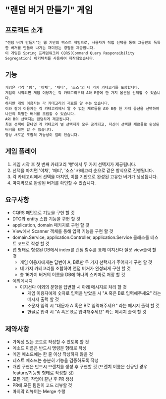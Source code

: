 # "랜덤 버거 만들기" 게임

## 프로젝트 소개
```
"랜덤 버거 만들기"는 웹 기반의 텍스트 게임으로, 사용자가 직접 선택을 통해 그들만의 독특한 버거를 만들어 나가는 재미있는 경험을 제공합니다. 
이 게임은 Spring 프레임워크와 CQRS(Command Query Responsibility Segregation) 아키텍처를 사용하여 제작되었습니다.
```
## 기능
```
게임은 각각 '빵', '야채', '패티', '소스'의 네 가지 카테고리를 포함합니다.
게임이 시작되면 게임 이용자는 각 카테고리부터 A와 B중에 한 가지 옵션을 선택할 수 있습니다.
하지만 게임 이용자는 각 카테고리의 재료를 알 수는 없습니다.
이와 같이 이용자는 각 카테고리에서 알 수 없는 재료들을 A와 B중 한 가지 옵션을 선택하여 나만의 특별한 버거를 조립할 수 있습니다. 
A와 B의 선택지는 랜덤하게 제공됩니다. 
최종 선택이 끝나면 각 카테고리 별 선택지가 모두 공개되고, 자신이 선택한 재료들로 완성된 버거를 확인 할 수 있습니다.
항상 새로운 조합의 가능성이 열려 있습니다.
```

## 게임 플레이

1. 게임 시작 후 첫 번째 카테고리 '빵'에서 두 가지 선택지가 제공됩니다.
2. 선택을 마치면 '야채', '패티', '소스' 카테고리 순으로 같은 방식으로 진행됩니다.
3. 각 카테고리에서 선택을 마치면, 이를 기반으로 완성된 고유한 버거가 생성됩니다.
4. 마지막으로 완성된 버거를 확인할 수 있습니다.


## 요구사항

- CQRS 패턴으로 기능을 구현 할 것
- DTO와 entity 스왑 기능을 구현 할 것
- application, domain 패키지로 구현 할 것
- View에서 Scanner 객체를 통해 입력 기능을 구현 할 것
- domain.Service, application.Controller, application.Service 클래스를 테스트 코드로 작성 할 것
- 맵 형태로 형성된 DB에서 index를 랜덤 함수를 통해 이지선다 질문 view출력 할 것
  - 게임 이용자에게는 답변이 A, B로만 두 가지 선택지가 주어지게 구현 할 것
  - 네 가지 카테고리를 조합하여 랜덤 버거가 완성되게 구현 할 것
  - 총 16가지 버거의 이름을 DB에 하나의 스키마로 저장 할 것
- 예외메시지
  - 이지선다 이외의 문항을 답변할 시 아래 메시지로 처리 할 것
    - 게임 이용자에게 숫자로 입력을 받았을 시 "A 혹은 B로 입력해주세요" 라는 메시지 출력 할 것
    - 소문자 입력 시 "대문자 A 혹은 B로 입력해주세요" 라는 메시지 출력 할 것
    - 한글로 입력 시 "A 혹은 B로 입력해주세요" 라는 메시지 출력 할 것


## 제약사항

- 가독성 있는 코드로 작성할 수 있도록 할 것
- 메소드 이름은 반드시 명령문 형태로 작성
- 메인 메소드에는 한 줄 이상 작성하지 않을 것
- 테스트 메소드는 충분히 기능을 검증하도록 작성
- 개인 구현은 반드시 브랜치를 생성 후 구현할 것 (브랜치 이름은 신규인 경우 feature/기능명 형태로 작성할 것)
- 모든 개인 작업이 끝난 후 PR 생성
- PR에 모든 팀원이 코드 리뷰할 것
- 마지막 리뷰어는 Merge 수행


